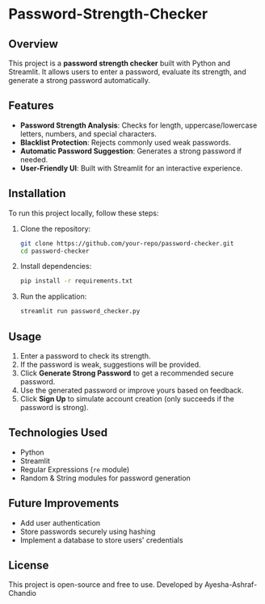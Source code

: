 # Password-Strength-Checker


## Overview
This project is a **password strength checker** built with Python and Streamlit. It allows users to enter a password, evaluate its strength, and generate a strong password automatically.

## Features
- **Password Strength Analysis**: Checks for length, uppercase/lowercase letters, numbers, and special characters.
- **Blacklist Protection**: Rejects commonly used weak passwords.
- **Automatic Password Suggestion**: Generates a strong password if needed.
- **User-Friendly UI**: Built with Streamlit for an interactive experience.

## Installation
To run this project locally, follow these steps:

1. Clone the repository:
   ```sh
   git clone https://github.com/your-repo/password-checker.git
   cd password-checker
   ```
2. Install dependencies:
   ```sh
   pip install -r requirements.txt
   ```
3. Run the application:
   ```sh
   streamlit run password_checker.py
   ```

## Usage
1. Enter a password to check its strength.
2. If the password is weak, suggestions will be provided.
3. Click **Generate Strong Password** to get a recommended secure password.
4. Use the generated password or improve yours based on feedback.
5. Click **Sign Up** to simulate account creation (only succeeds if the password is strong).

## Technologies Used
- Python
- Streamlit
- Regular Expressions (`re` module)
- Random & String modules for password generation

## Future Improvements
- Add user authentication
- Store passwords securely using hashing
- Implement a database to store users' credentials

## License
This project is open-source and free to use.
Developed by Ayesha-Ashraf-Chandio

